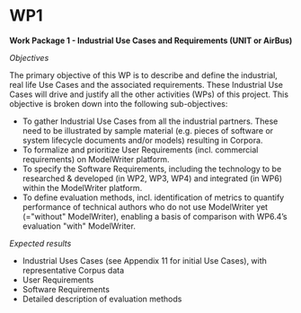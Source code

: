 WP1
===

**Work Package 1 - Industrial Use Cases and Requirements (UNIT or AirBus)**

*_Objectives_*  

The primary objective of this WP is to describe and define the industrial, real life Use Cases and the associated requirements. These Industrial Use Cases will drive and justify all the other activities (WPs) of this project. This objective is broken down into the following sub-objectives:
 * To gather Industrial Use Cases from all the industrial partners. These need to be illustrated by sample material (e.g. pieces of software or system lifecycle documents and/or models) resulting in Corpora.
 * To formalize and prioritize User Requirements (incl. commercial requirements) on ModelWriter platform.
 * To specify the Software Requirements, including the technology to be researched & developed (in WP2, WP3, WP4) and integrated (in WP6) within the ModelWriter platform.
 * To define evaluation methods, incl. identification of metrics to quantify performance of technical authors who do not use ModelWriter yet (="without" ModelWriter), enabling a basis of comparison with WP6.4’s evaluation "with" ModelWriter.

*_Expected results_*

 * Industrial Uses Cases (see Appendix 11 for initial Use Cases), with representative Corpus data
 * User Requirements
 * Software Requirements
 * Detailed description of evaluation methods

